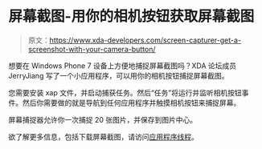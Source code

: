 # 屏幕截图-用你的相机按钮获取屏幕截图

> 原文：<https://www.xda-developers.com/screen-capturer-get-a-screenshot-with-your-camera-button/>

想要在 Windows Phone 7 设备上方便地捕捉屏幕截图吗？XDA 论坛成员 JerryJiang 写了一个小应用程序，可以用你的相机按钮捕捉屏幕截图。

您需要安装 xap 文件，并启动捕获任务。然后“任务”将运行并监听相机按钮事件。然后你需要做的就是导航到任何应用程序并触摸相机按钮来捕捉屏幕。

屏幕捕捉器允许你一次捕捉 20 张图片，并保存到图片中心。

欲了解更多信息，包括下载屏幕截图，请访问[应用程序线程](http://forum.xda-developers.com/showthread.php?t=1316199)。